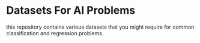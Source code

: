 # Datasets For AI Problems
this repository contains various datasets that you might require for common classification and regression problems.
